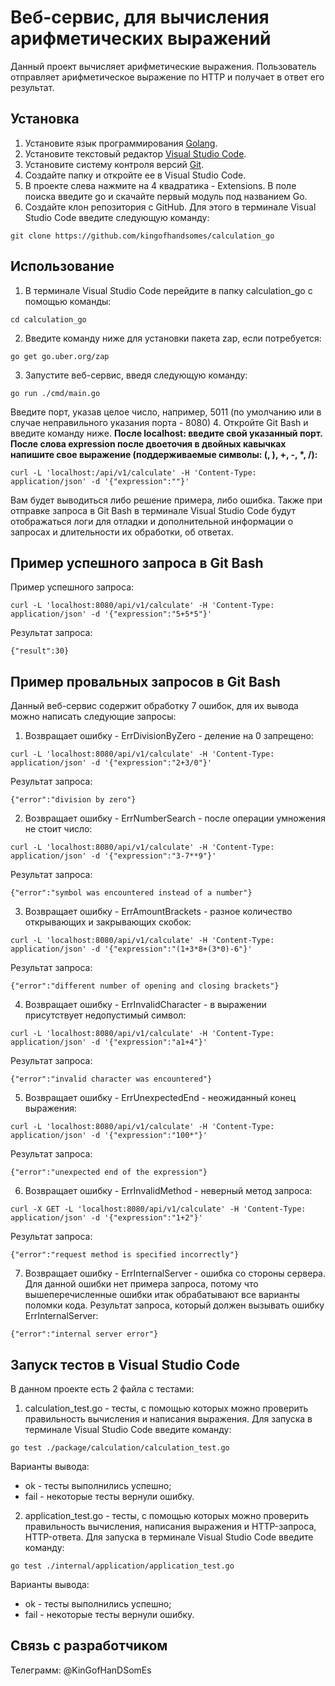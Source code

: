 # Веб-сервис, для вычисления арифметических выражений
Данный проект вычисляет арифметические выражения. Пользователь отправляет арифметическое выражение по HTTP и получает в ответ его результат.
## Установка
1. Установите язык программирования [Golang](https://go.dev/dl/).
2. Установите текстовый редактор [Visual Studio Code](https://code.visualstudio.com/).
3. Установите систему контроля версий [Git](https://git-scm.com/downloads).
4. Создайте папку и откройте ее в Visual Studio Code.
5. В проекте слева нажмите на 4 квадратика - Extensions. В поле поиска введите go и скачайте первый модуль под названием Go.
6. Создайте клон репозитория с GitHub. Для этого в терминале Visual Studio Code введите следующую команду:
```
git clone https://github.com/kingofhandsomes/calculation_go
```
## Использование
1. В терминале Visual Studio Code перейдите в папку calculation_go с помощью команды:
```
cd calculation_go
```
2. Введите команду ниже для установки пакета zap, если потребуется:
```
go get go.uber.org/zap
```
3. Запустите веб-сервис, введя следующую команду:
```
go run ./cmd/main.go
```
Введите порт, указав целое число, например, 5011 (по умолчанию или в случае неправильного указания порта - 8080)
4. Откройте Git Bash и введите команду нижe. __После localhost: введите свой указанный порт. После слова expression после двоеточия в двойных кавычках напишите свое выражение (поддерживаемые символы: (, ), +, -, *, /):__
```
curl -L 'localhost:/api/v1/calculate' -H 'Content-Type: application/json' -d '{"expression":""}'
```
Вам будет выводиться либо решение примера, либо ошибка.
Также при отправке запроса в Git Bash в терминале Visual Studio Code будут отображаться логи для отладки и дополнительной информации о запросах и длительности их обработки, об ответах.
## Пример успешного запроса в Git Bash
Пример успешного запроса:
```
curl -L 'localhost:8080/api/v1/calculate' -H 'Content-Type: application/json' -d '{"expression":"5+5*5"}'
```
Результат запроса:
```
{"result":30}
```
## Пример провальных запросов в Git Bash
Данный веб-сервис содержит обработку 7 ошибок, для их вывода можно написать следующие запросы:
1. Возвращает ошибку - ErrDivisionByZero - деление на 0 запрещено:
```
curl -L 'localhost:8080/api/v1/calculate' -H 'Content-Type: application/json' -d '{"expression":"2+3/0"}'
```
Результат запроса:
```
{"error":"division by zero"}
```
2. Возвращает ошибку - ErrNumberSearch - после операции умножения не стоит число:
```
curl -L 'localhost:8080/api/v1/calculate' -H 'Content-Type: application/json' -d '{"expression":"3-7**9"}'
```
Результат запроса:
```
{"error":"symbol was encountered instead of a number"}
```
3. Возвращает ошибку - ErrAmountBrackets - разное количество открывающих и закрывающих скобок:
```
curl -L 'localhost:8080/api/v1/calculate' -H 'Content-Type: application/json' -d '{"expression":"(1+3*8+(3*0)-6"}'
```
Результат запроса:
```
{"error":"different number of opening and closing brackets"}
```
4. Возвращает ошибку - ErrInvalidCharacter - в выражении присутствует недопустимый символ:
```
curl -L 'localhost:8080/api/v1/calculate' -H 'Content-Type: application/json' -d '{"expression":"a1+4"}'
```
Результат запроса:
```
{"error":"invalid character was encountered"}
```
5. Возвращает ошибку - ErrUnexpectedEnd - неожиданный конец выражения:
```
curl -L 'localhost:8080/api/v1/calculate' -H 'Content-Type: application/json' -d '{"expression":"100*"}'
```
Результат запроса:
```
{"error":"unexpected end of the expression"}
```
6. Возвращает ошибку - ErrInvalidMethod - неверный метод запроса:
```
curl -X GET -L 'localhost:8080/api/v1/calculate' -H 'Content-Type: application/json' -d '{"expression":"1+2"}'
```
Результат запроса:
```
{"error":"request method is specified incorrectly"}
```
7. Возвращает ошибку - ErrInternalServer - ошибка со стороны сервера. Для данной ошибки нет примера запроса, потому что вышеперечисленные ошибки итак обрабатывают все варианты поломки кода.
Результат запроса, который должен вызывать ошибку ErrInternalServer:
```
{"error":"internal server error"}
```
## Запуск тестов в Visual Studio Code
В данном проекте есть 2 файла с тестами:
1. calculation_test.go - тесты, с помощью которых можно проверить правильность вычисления и написания выражения. Для запуска в терминале Visual Studio Code введите команду:
```
go test ./package/calculation/calculation_test.go
```
Варианты вывода:
- ok - тесты выполнились успешно;
- fail - некоторые тесты вернули ошибку.
2. application_test.go - тесты, с помощью которых можно проверить правильность вычисления, написания выражения и HTTP-запроса, HTTP-ответа. Для запуска в терминале Visual Studio Code введите команду:
```
go test ./internal/application/application_test.go
```
Варианты вывода:
- ok - тесты выполнились успешно;
- fail - некоторые тесты вернули ошибку.
## Связь с разработчиком
Телеграмм: @KinGofHanDSomEs
